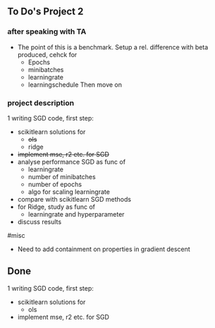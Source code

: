 To Do's Project 2
---

###	after speaking with TA
*	The point of this is a benchmark. Setup a rel. difference with 
	beta produced, cehck for 
	*	Epochs
	*	minibatches
	*	learningrate 
	*	learningschedule
	Then move on

### project description
1   writing SGD code, first step:
*   scikitlearn solutions for 
	*	~~ols~~
	*	ridge 
*   ~~implement mse, r2 etc. for SGD~~
*   analyse performance SGD as func of
    *   learningrate
    *   number of minibatches
    *   number of epochs
    *   algo for scaling learningrate
*   compare with scikitlearn SGD methods
*   for Ridge, study as func of 
    *   learningrate and hyperparameter
*   discuss results


#misc
*	Need to add containment on properties in gradient descent


Done
---
1   writing SGD code, first step:
*   scikitlearn solutions for 
	*	ols
*   implement mse, r2 etc. for SGD 
